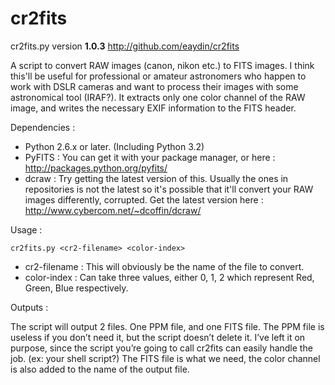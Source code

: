 cr2fits
=======

cr2fits.py version **1.0.3**
http://github.com/eaydin/cr2fits

A script to convert RAW images (canon, nikon etc.) to FITS images. I think this'll be useful for professional or amateur astronomers who happen to work with DSLR cameras and want to process their images with some astronomical tool (IRAF?).
It extracts only one color channel of the RAW image, and writes the necessary EXIF information to the FITS header.

Dependencies :

- Python 2.6.x or later. (Including Python 3.2)
- PyFITS : You can get it with your package manager, or here : http://packages.python.org/pyfits/
- dcraw : Try getting the latest version of this. Usually the ones in repositories is not the latest so it's possible that it'll convert your RAW images differently, corrupted. Get the latest version here : http://www.cybercom.net/~dcoffin/dcraw/

Usage : 

`cr2fits.py <cr2-filename> <color-index>`

- cr2-filename : This will obviously be the name of the file to convert.
- color-index : Can take three values, either 0, 1, 2 which represent Red, Green, Blue respectively.

Outputs :

The script will output 2 files. One PPM file, and one FITS file. The PPM file is useless if you don’t need it, but the script doesn’t delete it. I’ve left it on purpose, since the script you’re going to call cr2fits can easily handle the job. (ex: your shell script?) The FITS file is what we need, the color channel is also added to the name of the output file.


